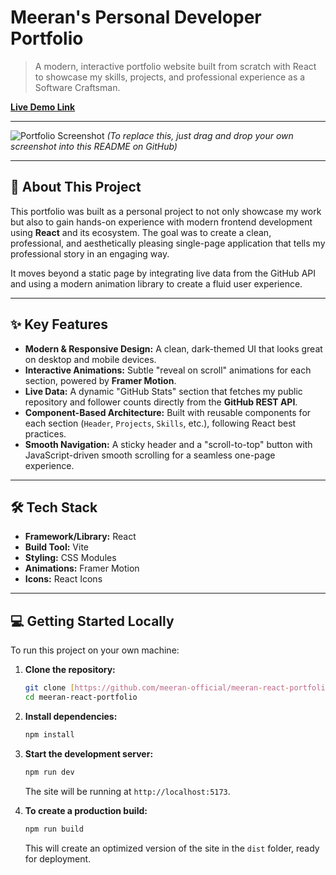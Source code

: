 # Meeran's Personal Developer Portfolio

> A modern, interactive portfolio website built from scratch with React to showcase my skills, projects, and professional experience as a Software Craftsman.

**[Live Demo Link](https://meerann-portfolio.netlify.app/)**

---

![Portfolio Screenshot](https://i.imgur.com/3bafe3.png) 
*(To replace this, just drag and drop your own screenshot into this README on GitHub)*

---

## 🚀 About This Project

This portfolio was built as a personal project to not only showcase my work but also to gain hands-on experience with modern frontend development using **React** and its ecosystem. The goal was to create a clean, professional, and aesthetically pleasing single-page application that tells my professional story in an engaging way.

It moves beyond a static page by integrating live data from the GitHub API and using a modern animation library to create a fluid user experience.

---

## ✨ Key Features

* **Modern & Responsive Design:** A clean, dark-themed UI that looks great on desktop and mobile devices.
* **Interactive Animations:** Subtle "reveal on scroll" animations for each section, powered by **Framer Motion**.
* **Live Data:** A dynamic "GitHub Stats" section that fetches my public repository and follower counts directly from the **GitHub REST API**.
* **Component-Based Architecture:** Built with reusable components for each section (`Header`, `Projects`, `Skills`, etc.), following React best practices.
* **Smooth Navigation:** A sticky header and a "scroll-to-top" button with JavaScript-driven smooth scrolling for a seamless one-page experience.

---

## 🛠️ Tech Stack

* **Framework/Library:** React
* **Build Tool:** Vite
* **Styling:** CSS Modules
* **Animations:** Framer Motion
* **Icons:** React Icons

---

## 💻 Getting Started Locally

To run this project on your own machine:

1.  **Clone the repository:**
    ```bash
    git clone [https://github.com/meeran-official/meeran-react-portfolio.git](https://github.com/meeran-official/meeran-react-portfolio.git)
    cd meeran-react-portfolio
    ```

2.  **Install dependencies:**
    ```bash
    npm install
    ```

3.  **Start the development server:**
    ```bash
    npm run dev
    ```
    The site will be running at `http://localhost:5173`.

4.  **To create a production build:**
    ```bash
    npm run build
    ```
    This will create an optimized version of the site in the `dist` folder, ready for deployment.